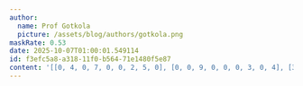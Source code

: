 ```yaml
---
author:
  name: Prof Gotkola
  picture: /assets/blog/authors/gotkola.png
maskRate: 0.53
date: 2025-10-07T01:00:01.549114
id: f3efc5a8-a318-11f0-b564-71e1480f5e87
content: '[[0, 4, 0, 7, 0, 0, 2, 5, 0], [0, 0, 9, 0, 0, 0, 3, 0, 4], [3, 6, 2, 0, 8, 5, 1, 0, 0], [7, 0, 6, 3, 0, 4, 0, 9, 8], [0, 0, 4, 5, 7, 0, 6, 0, 0], [0, 0, 3, 0, 0, 1, 7, 4, 2], [0, 3, 0, 0, 0, 6, 0, 0, 7], [0, 0, 7, 0, 4, 0, 0, 1, 5], [0, 0, 0, 0, 5, 0, 4, 6, 3]]'
---
```

